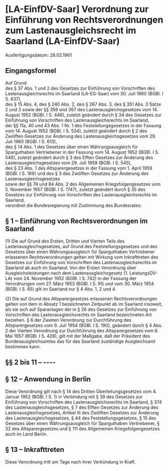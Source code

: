 # [LA-EinfDV-Saar] Verordnung zur Einführung von Rechtsverordnungen zum Lastenausgleichsrecht im Saarland  (LA-EinfDV-Saar)

Ausfertigungsdatum: 28.02.1961

 

## Eingangsformel

Auf Grund  
des § 37 Abs. 1 und 2 des Gesetzes zur Einführung von Vorschriften des Lastenausgleichsrechts im Saarland (LA-EG-Saar) vom 30. Juli 1960 (BGBl. I S. 637),  
des § 15 Abs. 4, des § 240 Abs. 2, des § 267 Abs. 3, des § 351 Abs. 3 Sätze 2 und 3 sowie der §§ 359 und 367 des Lastenausgleichsgesetzes vom 14. August 1952 (BGBl. I S. 446), zuletzt geändert durch § 34 des Gesetzes zur Einführung von Vorschriften des Lastenausgleichsrechts im Saarland,  
der §§ 11a, 40 und 43 Abs. 1 Nr. 1 des Feststellungsgesetzes in der Fassung vom 14. August 1952 (BGBl. I S. 534), zuletzt geändert durch § 2 des Zwölften Gesetzes zur Änderung des Lastenausgleichsgesetzes vom 29. Juli 1960 (BGBl. I S. 613),  
des § 14 Abs. 1 des Gesetzes über einen Währungsausgleich für Sparguthaben Vertriebener in der Fassung vom 14. August 1952 (BGBl. I S. 546), zuletzt geändert durch § 3 des Elften Gesetzes zur Änderung des Lastenausgleichsgesetzes vom 29. Juli 1959 (BGBl. I S. 545),  
des § 23 Abs. 1 des Altsparergesetzes in der Fassung vom 1. April 1959 (BGBl. I S. 169) und des § 3 des Zwölften Gesetzes zur Änderung des Lastenausgleichsgesetzes  
sowie der §§ 78 und 84 Abs. 2 des Allgemeinen Kriegsfolgengesetzes vom 5. November 1957 (BGBl. I S. 1747), zuletzt geändert durch § 35 des Gesetzes zur Einführung von Vorschriften des Lastenausgleichsrechts im Saarland,  
verordnet die Bundesregierung mit Zustimmung des Bundesrates:


## § 1 – Einführung von Rechtsverordnungen im Saarland

(1) Die auf Grund des Ersten, Dritten und Vierten Teils des Lastenausgleichsgesetzes, auf Grund des Feststellungsgesetzes und des Gesetzes über einen Währungsausgleich für Sparguthaben Vertriebener erlassenen Rechtsverordnungen gelten mit Wirkung vom Inkrafttreten des Gesetzes zur Einführung von Vorschriften des Lastenausgleichsrechts im Saarland ab auch im Saarland. Von der Ersten Verordnung über Ausgleichsleistungen nach dem Lastenausgleichsgesetz (1. LeistungsDV-LA) vom 24. November 1952 (BGBl. I S. 742) in der Fassung der Verordnungen vom 27. März 1953 (BGBl. I S. 91) und vom 30. März 1954 (BGBl. I S. 65) gilt im Saarland nur § 4 Abs. 1, 2 und 4.

(2) Die auf Grund des Altsparergesetzes erlassenen Rechtsverordnungen gelten von dem in Absatz 1 bezeichneten Zeitpunkt ab im Saarland insoweit, als sie sich auf Sparanlagen der in § 26 des Gesetzes zur Einführung von Vorschriften des Lastenausgleichsrechts im Saarland bezeichneten Art beziehen. § 6 der Zweiten Verordnung zur Durchführung des Altsparergesetzes vom 9. Juli 1954 (BGBl. I S. 190), geändert durch § 4 Abs. 2 der Vierten Verordnung zur Durchführung des Altsparergesetzes vom 6. Mai 1957 (BGBl. I S. 428), gilt mit der Maßgabe, daß der Präsident des Bundesausgleichsamtes das für das Saarland zuständige Ausgleichsamt bestimmen kann.


## §§ 2 bis 11 – ----


## § 12 – Anwendung in Berlin

Diese Verordnung gilt nach § 14 des Dritten Überleitungsgesetzes vom 4. Januar 1952 (BGBl. I S. 1) in Verbindung mit § 39 des Gesetzes zur Einführung von Vorschriften des Lastenausgleichsrechts im Saarland, § 374 des Lastenausgleichsgesetzes, § 7 des Elften Gesetzes zur Änderung des Lastenausgleichsgesetzes, Artikel III des Zwölften Gesetzes zur Änderung des Lastenausgleichsgesetzes, § 44 des Feststellungsgesetzes, § 15 des Gesetzes über einen Währungsausgleich für Sparguthaben Vertriebener, § 32 des Altsparergesetzes und § 111 des Allgemeinen Kriegsfolgengesetzes auch im Land Berlin.


## § 13 – Inkrafttreten

Diese Verordnung tritt am Tage nach ihrer Verkündung in Kraft.

